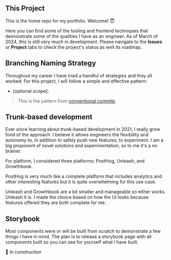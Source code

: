 ## This Project


This is the home repo for my portfolio. Welcome! 😇

Here you can find some of the tooling and frontend techniques that demonstrate some of the qualities I have as an engineer. As of March of 2024, this is still very much in development. Please navigate to the **Issues** or **Project** tabs to check the project's status as well its roadmap.


## Branching Naming Strategy

Throughout my career I have tried a handful of strategies and they all worked. For this project, I will follow a simple and effective pattern:

 - <type>[optional scope]: <description>


 > This is the pattern from [conventional commits](https://www.conventionalcommits.org/en/v1.0.0/)

## Trunk-based development

Ever since learning about trunk-based development in 2021, I really grow fond of the approach. I believe it allows engineers the flexibility and autonomy to, in addition to safely push new features, to experiment. I am a big proponent of novel solutions and experimentation, so to me it's a no brainer.

For platform, I considered three platforms: PostHog, Unleash, and Growthbook. 

PostHog is very much like a complete platform that includes analytics and other interesting features but it is quite overwhelming for this use case. 

Unleash and Growthbook are a bit smaller and manageable so either works. Unleash it is. I made the choice based on how the UI looks because features offered they are both complete for me.


## Storybook

Most components were or will be built from scratch to demonstrate a few things I have in mind. The plan is to release a storybook page with all components built so you can see for yourself what I have built. 

🚧 _In construction_
